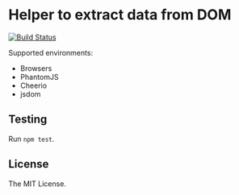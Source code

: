 # Helper to extract data from DOM

[![Build Status](https://travis-ci.org/rla/dom-eee.svg)](https://travis-ci.org/rla/dom-eee)

Supported environments:

 * Browsers
 * PhantomJS
 * Cheerio
 * jsdom

## Testing

Run `npm test`.

## License

The MIT License.
